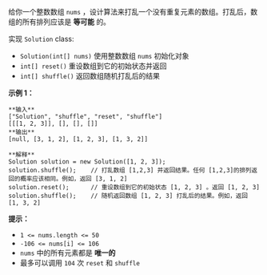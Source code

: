 给你一个整数数组 `nums` ，设计算法来打乱一个没有重复元素的数组。打乱后，数组的所有排列应该是  **等可能**  的。

实现 `Solution` class:

  * `Solution(int[] nums)` 使用整数数组 `nums` 初始化对象
  * `int[] reset()` 重设数组到它的初始状态并返回
  * `int[] shuffle()` 返回数组随机打乱后的结果



**示例 1：**

    
    
    **输入**
    ["Solution", "shuffle", "reset", "shuffle"]
    [[[1, 2, 3]], [], [], []]
    **输出**
    [null, [3, 1, 2], [1, 2, 3], [1, 3, 2]]
    
    **解释**
    Solution solution = new Solution([1, 2, 3]);
    solution.shuffle();    // 打乱数组 [1,2,3] 并返回结果。任何 [1,2,3]的排列返回的概率应该相同。例如，返回 [3, 1, 2]
    solution.reset();      // 重设数组到它的初始状态 [1, 2, 3] 。返回 [1, 2, 3]
    solution.shuffle();    // 随机返回数组 [1, 2, 3] 打乱后的结果。例如，返回 [1, 3, 2]
    



**提示：**

  * `1 <= nums.length <= 50`
  * `-106 <= nums[i] <= 106`
  * `nums` 中的所有元素都是 **唯一的**
  * 最多可以调用 `104` 次 `reset` 和 `shuffle`

